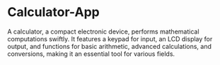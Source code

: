 # Calculator-App
A calculator, a compact electronic device, performs mathematical computations swiftly. It features a keypad for input, an LCD display for output, and functions for basic arithmetic, advanced calculations, and conversions, making it an essential tool for various fields.
